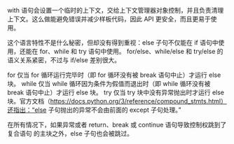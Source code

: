 with 语句会设置一个临时的上下文，交给上下文管理器对象控制，并且负责清理上下文。这么做能避免错误并减少样板代码，因此 API 更安全，而且更易于使用。

这个语言特性不是什么秘密，但却没有得到重视：else 子句不仅能在 if 语句中使用，还能在 for、while 和 try 语句中使用。
for/else、while/else 和 try/else 的语义关系紧密，不过与 if/else 差别很大。

for
仅当 for 循环运行完毕时（即 for 循环没有被 break 语句中止）才运行 else 块。
while
仅当 while 循环因为条件为假值而退出时（即 while 循环没有被 break 语句中止）才运行 else 块。
try
仅当 try 块中没有异常抛出时才运行 else 块。官方文档（https://docs.python.org/3/reference/compound_stmts.html）还指出：“else 子句抛出的异常不会由前面的 except 子句处理。”

在所有情况下，如果异常或者 return、break 或 continue 语句导致控制权跳到了复合语句
的主块之外，else 子句也会被跳过。
